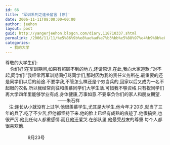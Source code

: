 ```yaml
---
id: 66
title: '军训系列之连长留言 [原]'
date: 2006-11-11T08:00:00+00:00
author: jeehon
layout: post
guid: http://yangerjeehon.blogcn.com/diary,118710337.shtml
permalink: /2006/11/11/%e5%86%9b%e8%ae%ad%e7%b3%bb%e5%88%97%e4%b9%8b%e8%bf%9e%e9%95%bf%e7%95%99%e8%a8%80-%e5%8e%9f/
categories:
  - 我的大学
---
```

尊敬的大学生们:  
&nbsp;&nbsp;&nbsp; 你们好!在军训期间,如果有照顾不到的地方,还请原谅.在此,我向大家道歉:&#8221;对不起,同学们!&#8221;我经常再军训期间打骂同学们,那时因为我的责任义务所在.最重要的还是同学们以后的前途.不要学我,不管怎么样还是个穷当兵的,回家以后又成为一名不起眼的农名.所以我经常向往和羡慕同学们大学生活.可惜我不够资格.只有祝同学们再大学四年里能够学业有成,身体健康,万事如意.不要辜负你们的家人和朋友期望.  
&nbsp;&nbsp;&nbsp;&nbsp;&nbsp;&nbsp;&nbsp;&nbsp;&nbsp;&nbsp;&nbsp;&nbsp;&nbsp;&nbsp;&nbsp;&nbsp;&nbsp;&nbsp;&nbsp;&nbsp;&nbsp;&nbsp;&nbsp;&nbsp;&nbsp;&nbsp;&nbsp;&nbsp;&nbsp;&nbsp;&nbsp;&nbsp;&nbsp;&nbsp;&nbsp;&nbsp;&nbsp;&nbsp;&nbsp;&nbsp;&nbsp; &#8212;&#8212;朱石祥  
&nbsp;&nbsp; 注:连长从小就没有上过学.他很羡慕学生,尤其是大学生.他今年才20岁,就当了三年的兵了.吃了不少苦,但他都坚持下来.他的脸上已经有成熟的痕迹了.他很搞笑,也很严厉.他比任何人都重感情.而且他还爱哭.在部队里,他最受战友的尊重.每个人都很喜欢他.  
&nbsp;&nbsp;&nbsp;&nbsp;&nbsp;&nbsp;&nbsp;&nbsp;&nbsp;&nbsp;&nbsp;&nbsp;&nbsp;&nbsp;&nbsp;&nbsp;&nbsp;&nbsp;&nbsp;&nbsp;&nbsp;&nbsp;&nbsp;&nbsp;&nbsp;&nbsp;&nbsp;&nbsp;&nbsp;&nbsp;&nbsp;&nbsp;&nbsp;&nbsp;&nbsp;&nbsp;&nbsp;&nbsp;&nbsp;&nbsp;&nbsp;&nbsp;&nbsp;&nbsp;&nbsp;&nbsp;&nbsp;&nbsp;&nbsp;&nbsp;&nbsp;&nbsp;&nbsp;&nbsp;&nbsp;&nbsp;&nbsp;&nbsp;&nbsp;&nbsp;&nbsp;&nbsp;&nbsp;&nbsp;&nbsp;&nbsp;&nbsp;&nbsp;&nbsp;&nbsp;&nbsp;&nbsp;&nbsp;&nbsp;&nbsp;&nbsp;&nbsp;&nbsp;&nbsp;&nbsp;&nbsp;&nbsp;&nbsp;&nbsp;&nbsp;&nbsp;&nbsp;&nbsp;&nbsp;&nbsp;&nbsp;&nbsp;&nbsp;&nbsp;&nbsp;&nbsp;&nbsp;&nbsp;&nbsp;&nbsp;&nbsp;&nbsp;&nbsp;&nbsp;&nbsp;&nbsp;&nbsp;&nbsp;&nbsp;&nbsp;&nbsp;&nbsp;&nbsp;&nbsp;&nbsp;&nbsp;&nbsp;&nbsp;&nbsp;&nbsp;&nbsp;&nbsp;&nbsp;&nbsp;&nbsp;&nbsp;&nbsp;&nbsp;&nbsp;&nbsp;&nbsp;&nbsp;&nbsp;&nbsp;&nbsp;&nbsp;&nbsp;&nbsp;&nbsp;&nbsp;&nbsp;&nbsp;&nbsp;&nbsp;&nbsp; 9月23号